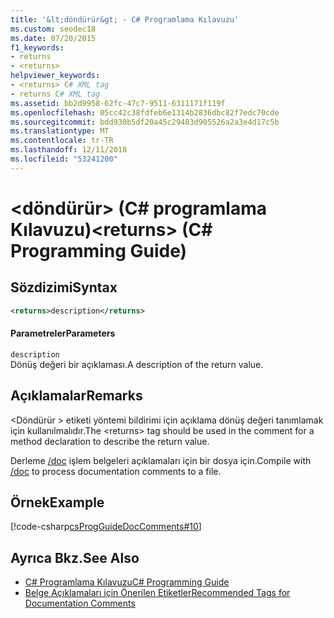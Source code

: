 ```yaml
---
title: '&lt;döndürür&gt; - C# Programlama Kılavuzu'
ms.custom: seodec18
ms.date: 07/20/2015
f1_keywords:
- returns
- <returns>
helpviewer_keywords:
- <returns> C# XML tag
- returns C# XML tag
ms.assetid: bb2d9958-62fc-47c7-9511-6311171f119f
ms.openlocfilehash: 05cc42c38fdfeb6e1314b2836dbc82f7edc70cde
ms.sourcegitcommit: bdd930b5df20a45c29483d905526a2a3e4d17c5b
ms.translationtype: MT
ms.contentlocale: tr-TR
ms.lasthandoff: 12/11/2018
ms.locfileid: "53241200"
---
```

# <a name="ltreturnsgt-c-programming-guide"></a><span data-ttu-id="9ea6c-102">&lt;döndürür&gt; (C# programlama Kılavuzu)</span><span class="sxs-lookup"><span data-stu-id="9ea6c-102">&lt;returns&gt; (C# Programming Guide)</span></span>
## <a name="syntax"></a><span data-ttu-id="9ea6c-103">Sözdizimi</span><span class="sxs-lookup"><span data-stu-id="9ea6c-103">Syntax</span></span>  
  
```xml  
<returns>description</returns>  
```  
  
#### <a name="parameters"></a><span data-ttu-id="9ea6c-104">Parametreler</span><span class="sxs-lookup"><span data-stu-id="9ea6c-104">Parameters</span></span>  
 `description`  
 <span data-ttu-id="9ea6c-105">Dönüş değeri bir açıklaması.</span><span class="sxs-lookup"><span data-stu-id="9ea6c-105">A description of the return value.</span></span>  
  
## <a name="remarks"></a><span data-ttu-id="9ea6c-106">Açıklamalar</span><span class="sxs-lookup"><span data-stu-id="9ea6c-106">Remarks</span></span>  
 <span data-ttu-id="9ea6c-107">\<Döndürür > etiketi yöntemi bildirimi için açıklama dönüş değeri tanımlamak için kullanılmalıdır.</span><span class="sxs-lookup"><span data-stu-id="9ea6c-107">The \<returns> tag should be used in the comment for a method declaration to describe the return value.</span></span>  
  
 <span data-ttu-id="9ea6c-108">Derleme [/doc](../../../csharp/language-reference/compiler-options/doc-compiler-option.md) işlem belgeleri açıklamaları için bir dosya için.</span><span class="sxs-lookup"><span data-stu-id="9ea6c-108">Compile with [/doc](../../../csharp/language-reference/compiler-options/doc-compiler-option.md) to process documentation comments to a file.</span></span>  
  
## <a name="example"></a><span data-ttu-id="9ea6c-109">Örnek</span><span class="sxs-lookup"><span data-stu-id="9ea6c-109">Example</span></span>  
 [!code-csharp[csProgGuideDocComments#10](../../../csharp/programming-guide/xmldoc/codesnippet/CSharp/returns_1.cs)]  
  
## <a name="see-also"></a><span data-ttu-id="9ea6c-110">Ayrıca Bkz.</span><span class="sxs-lookup"><span data-stu-id="9ea6c-110">See Also</span></span>

- [<span data-ttu-id="9ea6c-111">C# Programlama Kılavuzu</span><span class="sxs-lookup"><span data-stu-id="9ea6c-111">C# Programming Guide</span></span>](../../../csharp/programming-guide/index.md)  
- [<span data-ttu-id="9ea6c-112">Belge Açıklamaları için Önerilen Etiketler</span><span class="sxs-lookup"><span data-stu-id="9ea6c-112">Recommended Tags for Documentation Comments</span></span>](../../../csharp/programming-guide/xmldoc/recommended-tags-for-documentation-comments.md)
